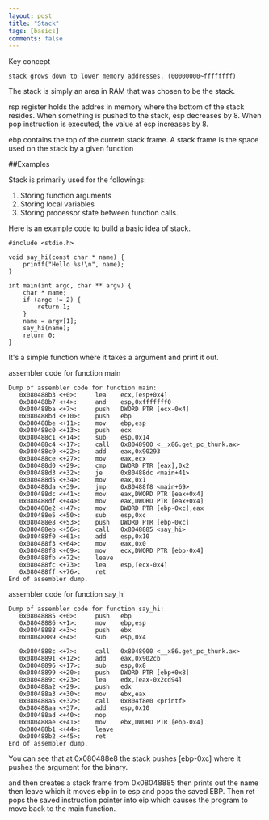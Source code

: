 ```yaml
---
layout: post
title: "Stack"
tags: [basics]
comments: false
---
```


Key concept
```
stack grows down to lower memory addresses. (00000000~ffffffff)
```
The stack is simply an area in RAM that was chosen to be the stack.

rsp register holds the addres in memory where the bottom of the stack resides. When something is pushed to the stack, esp decreases by 8. When pop instruction is executed, the value at esp increases by 8.

ebp contains the top of the curretn stack frame. A stack frame is the space used on the stack by a given function

##Examples

Stack is primarily used for the followings:<br>
1. Storing function arguments<br>
2. Storing local variables <br>
3. Storing processor state between function calls. <br>

Here is an example code to build a basic idea of  stack.

```
#include <stdio.h>

void say_hi(const char * name) {
    printf("Hello %s!\n", name);
}

int main(int argc, char ** argv) {
    char * name;
    if (argc != 2) {
        return 1;
    }
    name = argv[1];
    say_hi(name);
    return 0;
}
```

It's a simple function where it takes a argument and print it out.

assembler code for function main

```
Dump of assembler code for function main:                                                              
   0x080488b3 <+0>:     lea    ecx,[esp+0x4]                                                           
   0x080488b7 <+4>:     and    esp,0xfffffff0                                                          
   0x080488ba <+7>:     push   DWORD PTR [ecx-0x4]                                                     
   0x080488bd <+10>:    push   ebp                                                                     
   0x080488be <+11>:    mov    ebp,esp                                                                 
   0x080488c0 <+13>:    push   ecx                                                                     
   0x080488c1 <+14>:    sub    esp,0x14                                                                
   0x080488c4 <+17>:    call   0x8048900 <__x86.get_pc_thunk.ax>                                       
   0x080488c9 <+22>:    add    eax,0x90293                                                             
   0x080488ce <+27>:    mov    eax,ecx                                                                 
   0x080488d0 <+29>:    cmp    DWORD PTR [eax],0x2                                                     
   0x080488d3 <+32>:    je     0x80488dc <main+41>                                                     
   0x080488d5 <+34>:    mov    eax,0x1                                                                 
   0x080488da <+39>:    jmp    0x80488f8 <main+69>                                                     
   0x080488dc <+41>:    mov    eax,DWORD PTR [eax+0x4]                                                 
   0x080488df <+44>:    mov    eax,DWORD PTR [eax+0x4]                                                 
   0x080488e2 <+47>:    mov    DWORD PTR [ebp-0xc],eax                                                 
   0x080488e5 <+50>:    sub    esp,0xc                                                                 
   0x080488e8 <+53>:    push   DWORD PTR [ebp-0xc]                                                     
   0x080488eb <+56>:    call   0x8048885 <say_hi>                                                      
   0x080488f0 <+61>:    add    esp,0x10                                                                
   0x080488f3 <+64>:    mov    eax,0x0                                                                 
   0x080488f8 <+69>:    mov    ecx,DWORD PTR [ebp-0x4]                                                 
   0x080488fb <+72>:    leave                                                                          
   0x080488fc <+73>:    lea    esp,[ecx-0x4]                                                    
   0x080488ff <+76>:    ret                                                                            
End of assembler dump. 
```

assembler code for function say_hi
```
Dump of assembler code for function say_hi:                                                            
   0x08048885 <+0>:     push   ebp                                                                     
   0x08048886 <+1>:     mov    ebp,esp                                                                 
   0x08048888 <+3>:     push   ebx                                                                     
   0x08048889 <+4>:     sub    esp,0x4

   0x0804888c <+7>:     call   0x8048900 <__x86.get_pc_thunk.ax>
   0x08048891 <+12>:    add    eax,0x902cb
   0x08048896 <+17>:    sub    esp,0x8
   0x08048899 <+20>:    push   DWORD PTR [ebp+0x8]
   0x0804889c <+23>:    lea    edx,[eax-0x2cd94]
   0x080488a2 <+29>:    push   edx
   0x080488a3 <+30>:    mov    ebx,eax
   0x080488a5 <+32>:    call   0x804f8e0 <printf>
   0x080488aa <+37>:    add    esp,0x10
   0x080488ad <+40>:    nop
   0x080488ae <+41>:    mov    ebx,DWORD PTR [ebp-0x4]
   0x080488b1 <+44>:    leave  
   0x080488b2 <+45>:    ret    
End of assembler dump.

```

You can see that at 0x080488e8 the stack pushes [ebp-0xc] where it pushes the argument for the binary.

and then creates a stack frame from 0x08048885 then prints out the name then leave which it moves  ebp in to esp and pops the saved EBP. Then ret pops the saved instruction pointer into eip which causes the program to move back to the main function.

